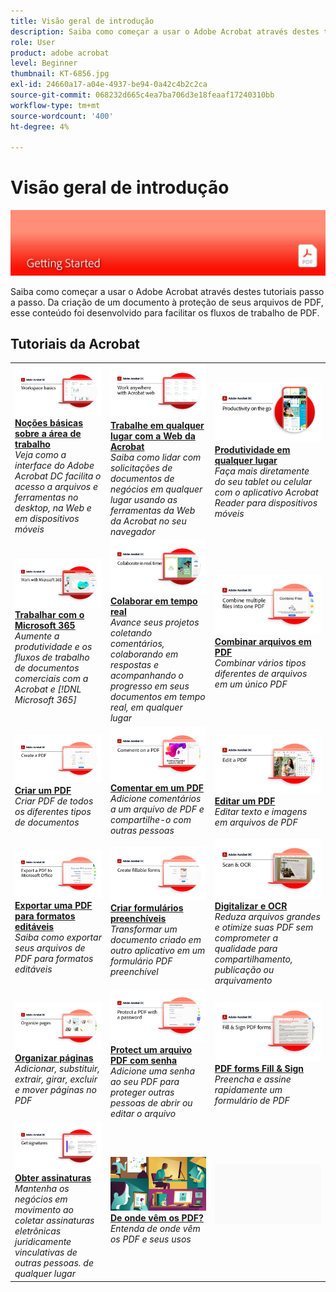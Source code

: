 ```yaml
---
title: Visão geral de introdução
description: Saiba como começar a usar o Adobe Acrobat através destes tutoriais passo a passo breves (1-2 min)
role: User
product: adobe acrobat
level: Beginner
thumbnail: KT-6856.jpg
exl-id: 24660a17-a04e-4937-be94-0a42c4b2c2ca
source-git-commit: 068232d665c4ea7ba706d3e18feaaf17240310bb
workflow-type: tm+mt
source-wordcount: '400'
ht-degree: 4%

---
```


# Visão geral de introdução

![Imagem de Introdução do Acrobat](../assets/Hero-GettingStarted.png)

Saiba como começar a usar o Adobe Acrobat através destes tutoriais passo a passo. Da criação de um documento à proteção de seus arquivos de PDF, esse conteúdo foi desenvolvido para facilitar os fluxos de trabalho de PDF.

## Tutoriais da Acrobat

<table style="table-layout:fixed">
<tr>
  <td>
    <a href="get-to-know-the-acrobat-dc-interface.md">
      <img alt="Noções básicas sobre a área de trabalho" src="../assets/Workspace_1280.png" />
    </a>
    <div>
    <a href="get-to-know-the-acrobat-dc-interface.md"><strong>Noções básicas sobre a área de trabalho</strong></a>
    </div>
    <em>Veja como a interface do Adobe Acrobat DC facilita o acesso a arquivos e ferramentas no desktop, na Web e em dispositivos móveis</em>
    <br>
  </td>
  <td>
    <a href="acrobatweb.md">
      <img alt="Trabalhe em qualquer lugar com a Web da Acrobat" src="../assets/Acrobatweb_1280.png" />
    </a>
    <div>
    <a href="acrobatweb.md"><strong>Trabalhe em qualquer lugar com a Web da Acrobat</strong></a>
    </div>
    <em>Saiba como lidar com solicitações de documentos de negócios em qualquer lugar usando as ferramentas da Web da Acrobat no seu navegador</em>
    <br>
  </td>
  <td>
    <a href="productivity.md">
      <img alt="Produtividade em qualquer lugar" src="../assets/Productivity_1280.png" />
    </a>
    <div>
     <a href="productivity.md"><strong>Produtividade em qualquer lugar</strong></a>
    </div>
    <em>Faça mais diretamente do seu tablet ou celular com o aplicativo Acrobat Reader para dispositivos móveis</em>
    <br>
  </td>
</tr>
<tr>
   <td>
    <a href="../integrate/integrate-overview.md#microsoft">
      <img alt="Trabalhar com o Microsoft 365" src="../assets/WorkMicrosoft365_1280.png" />
    </a>
    <div>
     <a href="../integrate/integrate-overview.md#microsoft"><strong>Trabalhar com o Microsoft 365</strong></a>
    </div>
    <em>Aumente a produtividade e os fluxos de trabalho de documentos comerciais com a Acrobat e [!DNL Microsoft 365]</em>
    <br>
  </td>
  <td>
    <a href="collaborate.md">
      <img alt="Colaborar em tempo real" src="../assets/Collaborate_1280.png" />
    </a>
    <div>
     <a href="collaborate.md"><strong>Colaborar em tempo real</strong></a>
    </div>
    <em>Avance seus projetos coletando comentários, colaborando em respostas e acompanhando o progresso em seus documentos em tempo real, em qualquer lugar</em>
    <br>
  </td>
  <td>
    <a href="combine-to-pdf.md">
      <img alt="Combine Files para PDF" src="../assets/Combine.jpg" />
    </a>
    <div>
     <a href="combine-to-pdf.md"><strong>Combinar arquivos em PDF</strong></a>
    </div>
    <em>Combinar vários tipos diferentes de arquivos em um único PDF</em>
    <br>
  </td>
</tr>
<tr>
  <td>
    <a href="create-pdf.md">
      <img alt="Criar arquivos PDF" src="../assets/Create.jpg" />
    </a>
    <div>
    <a href="create-pdf.md"><strong>Criar um PDF</strong></a>
    </div>
    <em>Criar PDF de todos os diferentes tipos de documentos</em>
    <br>
  </td>
 <td>
    <a href="comment-on-pdf-files.md">
      <img alt="Comentar em arquivos PDF no Acrobat DC" src="../assets/Comment.jpg" />
    </a>
    <div>
    <a href="comment-on-pdf-files.md"><strong>Comentar em um PDF</strong></a>
    </div>
    <em>Adicione comentários a um arquivo de PDF e compartilhe-o com outras pessoas</em>
    <br>
  </td>
  <td>
    <a href="edit-pdf.md">
      <img alt="Editar um PDF no Acrobat DC" src="../assets/Edit.jpg" />
    </a>
    <div>
    <a href="edit-pdf.md"><strong>Editar um PDF</strong></a>
    </div>
    <em>Editar texto e imagens em arquivos de PDF</em>
    <br>
  </td>
</tr>
<tr>
  <td>
    <a href="export-pdf.md">
      <img alt="Exportar uma PDF para formatos editáveis" src="../assets/Export.jpg" />
    </a>
    <div>
    <a href="export-pdf.md"><strong>Exportar uma PDF para formatos editáveis</strong></a>
    </div>
    <em>Saiba como exportar seus arquivos de PDF para formatos editáveis</em>
    <br>
  </td>
  <td>
    <a href="create-fillable-forms.md">
      <img alt="Criar formulários preenchíveis" src="../assets/Form_1280.png" />
    </a>
    <div>
    <a href="create-fillable-forms.md"><strong>Criar formulários preenchíveis</strong></a>
    </div>
    <em>Transformar um documento criado em outro aplicativo em um formulário PDF preenchível</em>
    <br>
  </td>
  <td>
    <a href="scan-and-ocr.md">
      <img alt="Digitalizar e OCR" src="../assets/Scan.jpg" />
    </a>
    <div>
    <a href="scan-and-ocr.md"><strong>Digitalizar e OCR</strong></a>
    </div>
    <em>Reduza arquivos grandes e otimize suas PDF sem comprometer a qualidade para compartilhamento, publicação ou arquivamento</em>
    <br>
  </td>
</tr>
<tr>
 <td>
    <a href="organize.md">
      <img alt="Organizar páginas" src="../assets/Organize.jpg" />
    </a>
    <div>
    <a href="organize.md"><strong>Organizar páginas</strong></a>
    </div>
    <em>Adicionar, substituir, extrair, girar, excluir e mover páginas no PDF</em>
    <br>
  </td>
  <td>
    <a href="password-protect.md">
      <img alt="Protect um arquivo PDF com senha" src="../assets/Protect.jpg" />
    </a>
    <div>
    <a href="password-protect.md"><strong>Protect um arquivo PDF com senha</strong></a>
    </div>
    <em>Adicione uma senha ao seu PDF para proteger outras pessoas de abrir ou editar o arquivo</em>
    <br>
  </td>
  <td>
    <a href="fill-and-sign.md">
      <img alt="Preencher e assinar um formulário de PDF" src="../assets/FillSign_1280.png" />
    </a>
    <div>
    <a href="fill-and-sign.md"><strong>PDF forms Fill &amp; Sign</strong></a>
    </div>
    <em>Preencha e assine rapidamente um formulário de PDF</em>
    <br>
  </td>
</tr>
<tr>
  <td>
    <a href="signatures.md">
      <img alt="Obter assinaturas" src="../assets/Signatures_1280.png" />
    </a>
    <div>
    <a href="signatures.md"><strong>Obter assinaturas</strong></a>
    </div>
    <em>Mantenha os negócios em movimento ao coletar assinaturas eletrônicas juridicamente vinculativas de outras pessoas. de qualquer lugar</em>
    <br>
  </td>
  <td>
    <a href="where-do-pdfs-come-from.md">
      <img alt="De onde vêm os PDF?" src="../assets/WherePDFs.jpg" />
    </a>
    <div>
    <a href="where-do-pdfs-come-from.md"><strong>De onde vêm os PDF?</strong></a>
    </div>
    <em>Entenda de onde vêm os PDF e seus usos</em>
    <br>
  </td>
  <td>
   <img alt="Espaçador" src="../assets/Grayspacer.png" />
    <div>
    <br>
  </td>
</tr>
</table>
